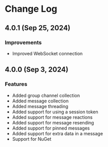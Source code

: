 # Change Log

## 4.0.1 (Sep 25, 2024)
### Improvements
 - Improved WebSocket connection

## 4.0.0 (Sep 3, 2024)
### Features
- Added group channel collection
- Added message collection
- Added message threading
- Added support for using a session token
- Added support for message reactions
- Added support for message resending
- Added support for pinned messages
- Added support for extra data in a message
- Support for NuGet